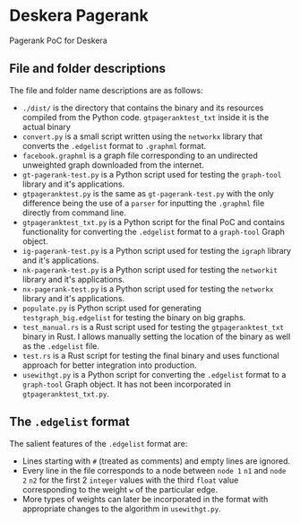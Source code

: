 # Deskera Pagerank
Pagerank PoC for Deskera

## File and folder descriptions
The file and folder name descriptions are as follows:
- `./dist/` is the directory that contains the binary and its resources compiled from the Python code. `gtpageranktest_txt` inside it is the actual binary
- `convert.py` is a small script written using the `networkx` library that converts the `.edgelist` format to `.graphml` format.
- `facebook.graphml` is a graph file corresponding to an undirected unweighted graph downloaded from the internet.
- `gt-pagerank-test.py` is a Python script used for testing the `graph-tool` library and it's applications.
- `gtpageranktest.py` is the same as `gt-pagerank-test.py` with the only difference being the use of a `parser` for inputting the `.graphml` file directly from command line.
- `gtpageranktest_txt.py` is a Python script for the final PoC and contains functionality for converting the `.edgelist` format to a `graph-tool` Graph object.
- `ig-pagerank-test.py` is a Python script used for testing the `igraph` library and it's applications.
- `nk-pagerank-test.py` is a Python script used for testing the `networkit` library and it's applications.
- `nx-pagerank-test.py` is a Python script used for testing the `networkx` library and it's applications.
- `populate.py` is Python script used for generating `testgraph_big.edgelist` for testing the binary on big graphs.
- `test_manual.rs` is a Rust script used for testing the `gtpageranktest_txt` binary in Rust. I allows manually setting the location of the binary as well as the `.edgelist` file.
- `test.rs` is a Rust script for testing the final binary and uses functional approach for better integration into production.
- `usewithgt.py` is a Python script for converting the `.edgelist` format to a `graph-tool` Graph object. It has not been incorporated in `gtpageranktest_txt.py`.

## The `.edgelist` format
The salient features of the `.edgelist` format are:
- Lines starting with `#` (treated as comments) and empty lines are ignored.
- Every line in the file corresponds to a node between `node 1` `n1` and `node 2` `n2` for the first 2 `integer` values with the third `float` value corresponding to the weight `w` of the particular edge.
- More types of weights can later be incorporated in the format with appropriate changes to the algorithm in `usewithgt.py`.
